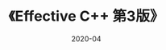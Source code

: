 ---
title: 《Effective C++ 第3版》
page: readings
score: 3
comment: 内容稍微有些过时，不太建议入门的时候看
date: 2020-04
douban: https://book.douban.com/subject/1842426/
tags: 
- Cpp
---